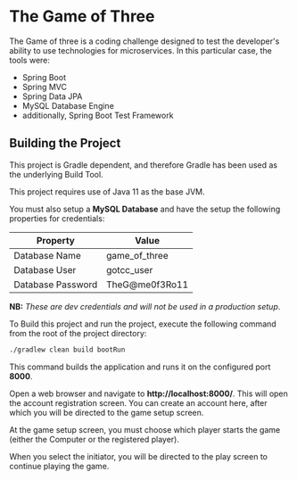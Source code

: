 # The Game of Three

The Game of three is a coding challenge designed to test the developer's ability to use technologies for microservices.
In this particular case, the tools were:

* Spring Boot
* Spring MVC
* Spring Data JPA
* MySQL Database Engine
* additionally, Spring Boot Test Framework

## Building the Project

This project is Gradle dependent, and therefore Gradle has been used as the underlying Build Tool.

This project requires use of Java 11 as the base JVM.

You must also setup a **MySQL Database** and have the setup the following properties for credentials:

| Property          | Value          |
|-------------------|----------------|
| Database Name     | game_of_three  |
| Database User     | gotcc_user     |
| Database Password | TheG@me0f3Ro11 |

**NB:** _These are dev credentials and will not be used in a production setup_.

To Build this project and run the project, execute the following command from the root of the project directory:

```sh
./gradlew clean build bootRun
```

This command builds the application and runs it on the configured port **8000**.

Open a web browser and navigate to **http://localhost:8000/**. This will open the account registration screen. You can
create an account here, after which you will be directed to the game setup screen.

At the game setup screen, you must choose which player starts the game (either the Computer or the registered player).

When you select the initiator, you will be directed to the play screen to continue playing the game.
